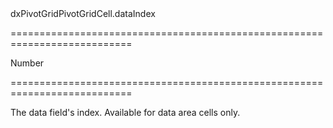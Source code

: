 <!--id-->dxPivotGridPivotGridCell.dataIndex<!--/id-->
===========================================================================
<!--type-->Number<!--/type-->
===========================================================================

<!--shortDescription-->
The data field's index. Available for data area cells only.
<!--/shortDescription-->

<!--fullDescription-->

<!--/fullDescription-->